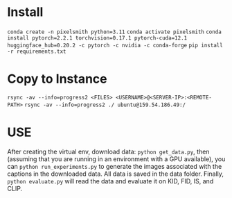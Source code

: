 # Install
`conda create -n pixelsmith python=3.11`
`conda activate pixelsmith`
`conda install pytorch=2.2.1 torchvision=0.17.1 pytorch-cuda=12.1 huggingface_hub=0.20.2 -c pytorch -c nvidia -c conda-forge`
`pip install -r requirements.txt`

# Copy to Instance
`rsync -av --info=progress2 <FILES> <USERNAME>@<SERVER-IP>:<REMOTE-PATH>`
`rsync -av --info=progress2 ./ ubuntu@159.54.186.49:/`

# USE
After creating the virtual env, download data: `python get_data.py`, then (assuming that you are running in an environment with a GPU available), you can `python run_experiments.py` to generate the images associated with the captions in the downloaded data. All data is saved in the data folder. Finally, `python evaluate.py` will read the data and evaluate it on KID, FID, IS, and CLIP.